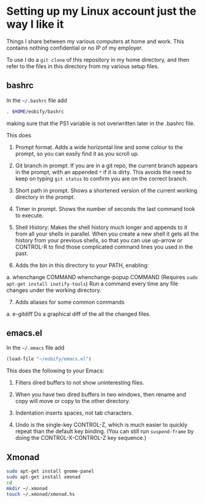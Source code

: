 Setting up my Linux account just the way I like it
============

Things I share between my various computers at home and work. This
contains nothing confidential or no IP of my employer.

To use I do a `git clone` of this repository in my home directory, and
then refer to the files in this directory from my various setup files.

bashrc
----

In the `~/.bashrc` file add
```sh
. $HOME/eobify/bashrc
```
making sure that the PS1 variable is not overwritten later in the
.bashrc file.

This does

1. Prompt format. Adds a wide horizontal line and some colour to the
prompt, so you can easily find it as you scroll up.

2. Git branch in prompt. If you are in a git repo, the current branch
appears in the prompt, with an appended `*` if it is dirty.  This
avoids the need to keep on typing `git status` to confirm you are on
the correct branch.

3. Short path in prompt. Shows a shortened version of the current
working directory in the prompt.

4. Timer in prompt. Shows the number of seconds the last command took
to execute.

5. Shell History: Makes the shell history much longer and appends to
it from all your shells in parallel.  When you create a new shell it
gets all the history from your previous shells, so that you can use
up-arrow or CONTROL-R to find those complicated command lines you used
in the past.

6. Adds the bin in this directory to your PATH, enabling:

  a.  whenchange COMMAND
      whenchange-popup COMMAND
      (Requires `sudo apt-get install inotify-tools`)
      Run a command every time any file changes under the working directory.

7. Adds aliases for some common commands

  a. e-gitdiff
     Do a graphical diff of the all the changed files.

emacs.el
-----

In the `~/.emacs` file add
```lisp
(load-file "~/eobify/emacs.el")
```

This does the following to your Emacs:

1. Filters dired buffers to not show uninteresting files.

2. When you have two dired buffers in two windows, then rename and
copy will move or copy to the other directory.

3. Indentation inserts spaces, not tab characters.

4. Undo is the single-key CONTROL-Z, which is much easier to quickly
repeat than the default key binding.  (You can still run
`suspend-frame` by doing the CONTROL-X-CONTROL-Z key sequence.)

Xmonad
------

```sh
sudo apt-get install gnome-panel
sudo apt-get install xmonad
cd
mkdir ~/.xmonad
touch ~/.xmonad/xmonad.hs
```

